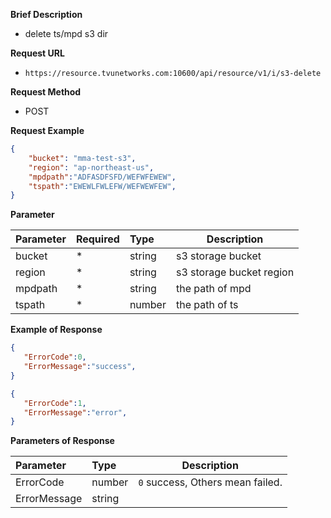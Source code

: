 


**Brief Description** 

- delete ts/mpd s3 dir

**Request URL** 
- `https://resource.tvunetworks.com:10600/api/resource/v1/i/s3-delete`
  
**Request Method**
- POST 

**Request Example**

```JSON
{
	"bucket": "mma-test-s3",
	"region": "ap-northeast-us",
	"mpdpath":"ADFASDFSFD/WEFWFEWEW",
	"tspath":"EWEWLFWLEFW/WEFWEWFEW",
}

```

**Parameter** 

|Parameter|Required|Type|Description|
|:----    |:---|:----- |-----   |
|bucket |\*  |string | s3 storage bucket
|region |\*  |string | s3 storage bucket region
|mpdpath |\*  |string | the path of mpd
|tspath |\*  |number | the path of ts

**Example of Response**
 ```JSON
{
	"ErrorCode":0,
	"ErrorMessage":"success",
}

{
	"ErrorCode":1,
	"ErrorMessage":"error",
}
 ```

**Parameters of Response**

|Parameter|Type|Description|
|:-----  |:-----|----- |
|ErrorCode |number  | `0` success, Others mean failed.
|ErrorMessage |string  | |

